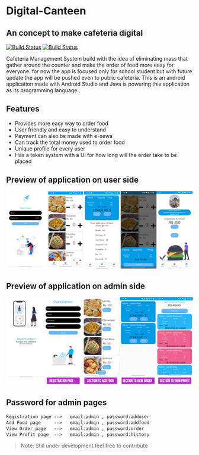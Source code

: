 # Digital-Canteen

## An concept to make  cafeteria digital

[![Build Status](https://travis-ci.org/joemccann/dillinger.svg?branch=master)](https://github.com/bot-alert/Digital-Canteen)
[![Build Status](https://cdn.rawgit.com/samael500/coverage-badge/master/media/97.svg)](https://github.com/bot-alert/Digital-Canteen)

Cafeteria Management System build with the idea of eliminating mass that gather around the counter and make the order of
food more easy for everyone. for now the app is focused only for school student but with future update the app will be
pushed even to public cafeteria. This is an android application made with Android Studio and Java is powering this
application as its programming language.

## Features

- Provides more easy way to order food
- User friendly and easy to understand
- Payment can also be made with e-sewa
- Can track the total money used to order food
- Unique profile for every user
- Has a token system with a UI for how long will the order take to be placed

## Preview of application on user side

![alt text](https://raw.githubusercontent.com/bot-alert/Digital-Canteen/master/image%20for%20readme.md/user.jpg)

## Preview of application on admin side

![alt text](https://raw.githubusercontent.com/bot-alert/Digital-Canteen/master/image%20for%20readme.md/ADMIN.jpg)

## Password for admin pages

```
Registration page -->   email:admin , password:adduser
Add Food page     -->   email:admin , password:addfood
View Order page   -->   email:admin , password:order
View Profit page  -->   email:admin , password:history

```

> Note: Still under development feel free to contribute


